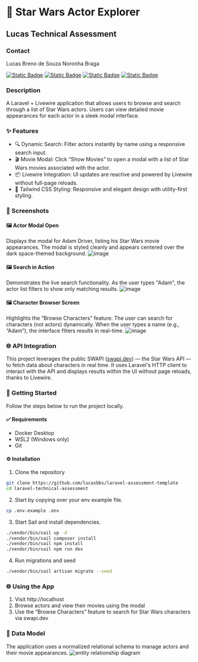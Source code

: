 # 🌌 Star Wars Actor Explorer
## Lucas Technical Assessment
### Contact
Lucas Breno de Souza Noronha Braga

[![Static Badge](https://img.shields.io/badge/WhatsApp-25D366?style=for-the-badge&logo=whatsapp&logoColor=white)](https://api.whatsapp.com/send?phone=12267247739)
[![Static Badge](https://img.shields.io/badge/Microsoft_Outlook-0078D4?style=for-the-badge&logo=microsoft-outlook&logoColor=white)](mailto:lucasbbs@live.fr)
[![Static Badge](https://img.shields.io/badge/GitHub-100000?style=for-the-badge&logo=github&logoColor=white)](https://github.com/lucasbbs/)
[![Static Badge](https://img.shields.io/badge/LinkedIn-0077B5?style=for-the-badge&logo=linkedin&logoColor=white)](https://linkedin.com/in/Lucas-in-Canada/)

### Description
A Laravel + Livewire application that allows users to browse and search through a list of Star Wars actors. Users can view detailed movie appearances for each actor in a sleek modal interface.

### ✨ Features
- 🔍 Dynamic Search: Filter actors instantly by name using a responsive search input.
- 🎬 Movie Modal: Click “Show Movies” to open a modal with a list of Star Wars movies associated with the actor.
- 📦 Livewire Integration: UI updates are reactive and powered by Livewire without full-page reloads.
- 💅 Tailwind CSS Styling: Responsive and elegant design with utility-first styling.

### 📸 Screenshots

#### 🖼️ Actor Modal Open
Displays the modal for Adam Driver, listing his Star Wars movie appearances. The modal is styled cleanly and appears centered over the dark space-themed background.
![image](https://github.com/user-attachments/assets/90c2ac28-6a63-4e3d-8a21-8c9d2c89cea8)

#### 🖼️ Search in Action
Demonstrates the live search functionality. As the user types "Adam", the actor list filters to show only matching results.
![image](https://github.com/user-attachments/assets/c4d16605-8ae9-4649-a214-e67b0c62678e)

#### 🖼️ Character Browser Screen
Highlights the “Browse Characters” feature. The user can search for characters (not actors) dynamically. When the user types a name (e.g., “Adam”), the interface filters results in real-time.
![image](https://github.com/user-attachments/assets/28809980-da4c-40c4-85e2-df93dfed6045)

### 🌐 API Integration
This project leverages the public SWAPI ([swapi.dev](https://swapi.dev)) — the Star Wars API — to fetch data about characters in real time. It uses Laravel's HTTP client to interact with the API and displays results within the UI without page reloads, thanks to Livewire.

### 🚀 Getting Started
Follow the steps below to run the project locally.
#### ✅ Requirements
- Docker Desktop
- WSL2 (Windows only)
- Git

#### ⚙️ Installation

1. Clone the repository
```bash
git clone https://github.com/lucasbbs/laravel-assessment-template
cd laravel-technical-assessment
```

2. Start by copying over your env example file.
```bash
cp .env.example .env
```

3. Start Sail and install dependencies. 
```bash
./vendor/bin/sail up -d
./vendor/bin/sail composer install
./vendor/bin/sail npm install
./vendor/bin/sail npm run dev
```

4. Run migrations and seed
```bash
./vendor/bin/sail artisan migrate --seed
```

### 🌐 Using the App
1. Visit http://localhost
2. Browse actors and view their movies using the modal
3. Use the “Browse Characters” feature to search for Star Wars characters via swapi.dev

### 🧩 Data Model
The application uses a normalized relational schema to manage actors and their movie appearances.
![entity relationship diagram](https://github.com/user-attachments/assets/5529223e-03d2-4b79-b07c-f47f3eceb4c9)
